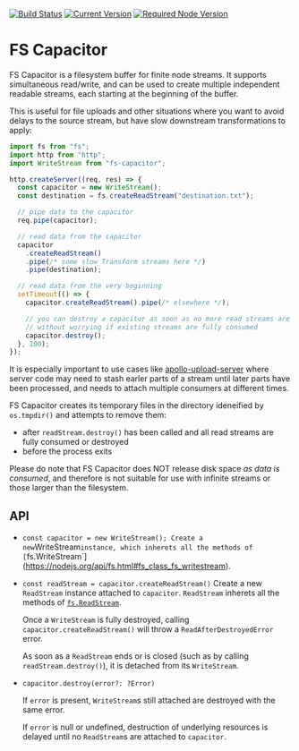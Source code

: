 [![Build Status](https://travis-ci.org/mike-marcacci/fs-capacitor.svg?branch=master)](https://travis-ci.org/mike-marcacci/fs-capacitor)
[![Current Version](https://badgen.now.sh/npm/v/fs-capacitor)](https://www.npmjs.com/package/fs-capacitor)
[![Required Node Version](https://badgen.now.sh/npm/node/fs-capacitor)](https://www.npmjs.com/package/fs-capacitor)

# FS Capacitor

FS Capacitor is a filesystem buffer for finite node streams. It supports simultaneous read/write, and can be used to create multiple independent readable streams, each starting at the beginning of the buffer.

This is useful for file uploads and other situations where you want to avoid delays to the source stream, but have slow downstream transformations to apply:

```js
import fs from "fs";
import http from "http";
import WriteStream from "fs-capacitor";

http.createServer((req, res) => {
  const capacitor = new WriteStream();
  const destination = fs.createReadStream("destination.txt");

  // pipe data to the capacitor
  req.pipe(capacitor);

  // read data from the capacitor
  capacitor
    .createReadStream()
    .pipe(/* some slow Transform streams here */)
    .pipe(destination);

  // read data from the very beginning
  setTimeout(() => {
    capacitor.createReadStream().pipe(/* elsewhere */);

    // you can destroy a capacitor as soon as no more read streams are needed
    // without worrying if existing streams are fully consumed
    capacitor.destroy();
  }, 100);
});
```

It is especially important to use cases like [apollo-upload-server](https://github.com/jaydenseric/apollo-upload-server/) where server code may need to stash earler parts of a stream until later parts have been processed, and needs to attach multiple consumers at different times.

FS Capacitor creates its temporary files in the directory ideneified by `os.tmpdir()` and attempts to remove them:

- after `readStream.destroy()` has been called and all read streams are fully consumed or destroyed
- before the process exits

Please do note that FS Capacitor does NOT release disk space _as data is consumed_, and therefore is not suitable for use with infinite streams or those larger than the filesystem.

## API

- `const capacitor = new WriteStream(); Create a new`WriteStream`instance, which inherets all the methods of [`fs.WriteStream`](https://nodejs.org/api/fs.html#fs_class_fs_writestream).

- `const readStream = capacitor.createReadStream()`
  Create a new `ReadStream` instance attached to `capacitor`. `ReadStream` inherets all the methods of [`fs.ReadStream`](https://nodejs.org/api/fs.html#fs_class_fs_readstream).

  Once a `WriteStream` is fully destroyed, calling `capacitor.createReadStream()` will throw a `ReadAfterDestroyedError` error.

  As soon as a `ReadStream` ends or is closed (such as by calling `readStream.destroy()`), it is detached from its `WriteStream`.

- `capacitor.destroy(error?: ?Error)`

  If `error` is present, `WriteStream`s still attached are destroyed with the same error.

  If `error` is null or undefined, destruction of underlying resources is delayed until no `ReadStream`s are attached to `capacitor`.
